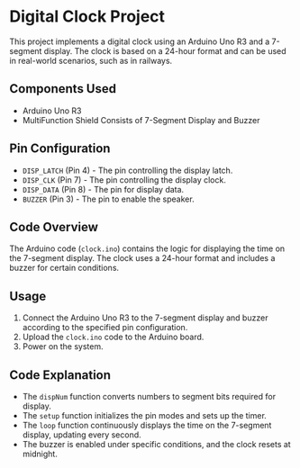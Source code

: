 # Digital Clock Project

This project implements a digital clock using an Arduino Uno R3 and a 7-segment display. The clock is based on a 24-hour format and can be used in real-world scenarios, such as in railways.

## Components Used
- Arduino Uno R3
- MultiFunction Shield Consists of 7-Segment Display and Buzzer

## Pin Configuration
- `DISP_LATCH` (Pin 4) - The pin controlling the display latch.
- `DISP_CLK` (Pin 7) - The pin controlling the display clock.
- `DISP_DATA` (Pin 8) - The pin for display data.
- `BUZZER` (Pin 3) - The pin to enable the speaker.

## Code Overview
The Arduino code (`clock.ino`) contains the logic for displaying the time on the 7-segment display. The clock uses a 24-hour format and includes a buzzer for certain conditions.

## Usage
1. Connect the Arduino Uno R3 to the 7-segment display and buzzer according to the specified pin configuration.
2. Upload the `clock.ino` code to the Arduino board.
3. Power on the system.

## Code Explanation
- The `dispNum` function converts numbers to segment bits required for display.
- The `setup` function initializes the pin modes and sets up the timer.
- The `loop` function continuously displays the time on the 7-segment display, updating every second.
- The buzzer is enabled under specific conditions, and the clock resets at midnight.
